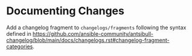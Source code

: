 # Documenting Changes

Add a changelog fragment to `changelogs/fragments` following the syntax defined in <https://github.com/ansible-community/antsibull-changelog/blob/main/docs/changelogs.rst#changelog-fragment-categories>.

